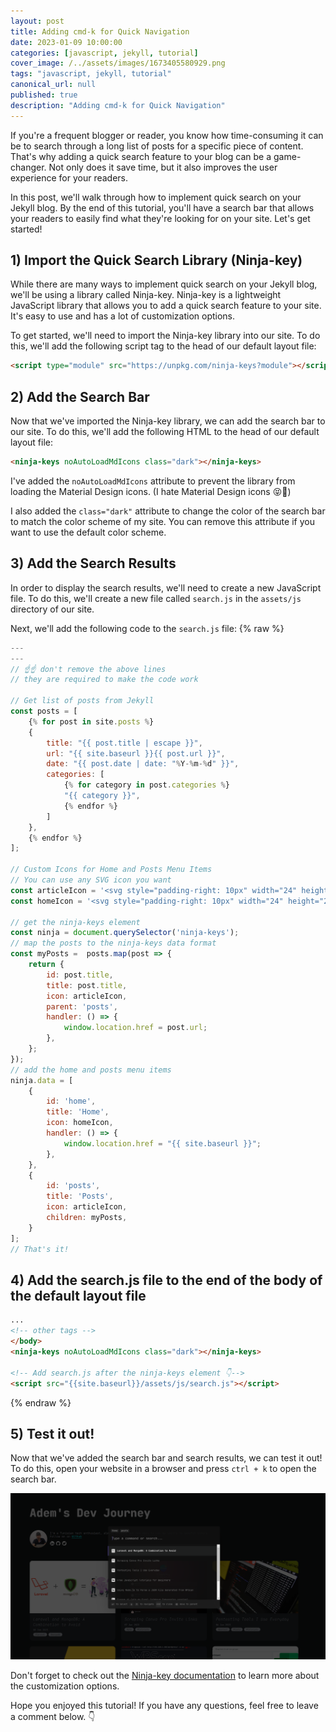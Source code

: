 ```yaml
---
layout: post
title: Adding cmd-k for Quick Navigation
date: 2023-01-09 10:00:00
categories: [javascript, jekyll, tutorial]
cover_image: /../assets/images/1673405580929.png
tags: "javascript, jekyll, tutorial"
canonical_url: null
published: true
description: "Adding cmd-k for Quick Navigation"
---
```


If you're a frequent blogger or reader, you know how time-consuming it can be to search through a long list of posts for a specific piece of content.
That's why adding a quick search feature to your blog can be a game-changer. Not only does it save time, but it also improves the user experience for your readers.

In this post, we'll walk through how to implement quick search on your Jekyll blog. By the end of this tutorial, you'll have a search bar that allows your readers to easily find what they're looking for on your site. Let's get started!

## 1) Import the Quick Search Library (Ninja-key)

While there are many ways to implement quick search on your Jekyll blog, we'll be using a library called Ninja-key. Ninja-key is a lightweight JavaScript library that allows you to add a quick search feature to your site. It's easy to use and has a lot of customization options.

To get started, we'll need to import the Ninja-key library into our site. To do this, we'll add the following script tag to the head of our default layout file:

```html
<script type="module" src="https://unpkg.com/ninja-keys?module"></script>
```

## 2) Add the Search Bar

Now that we've imported the Ninja-key library, we can add the search bar to our site. To do this, we'll add the following HTML to the head of our default layout file:

```html
<ninja-keys noAutoLoadMdIcons class="dark"></ninja-keys>
```

I've added the `noAutoLoadMdIcons` attribute to prevent the library from loading the Material Design icons. (I hate Material Design icons 😝💩)

I also added the `class="dark"` attribute to change the color of the search bar to match the color scheme of my site. You can remove this attribute if you want to use the default color scheme.

## 3) Add the Search Results

In order to display the search results, we'll need to create a new JavaScript file. To do this, we'll create a new file called `search.js` in the `assets/js` directory of our site.

Next, we'll add the following code to the `search.js` file:
{% raw %}

```javascript
---
---
// ☝️☝️ don't remove the above lines
// they are required to make the code work

// Get list of posts from Jekyll
const posts = [
    {% for post in site.posts %}
    {
        title: "{{ post.title | escape }}",
        url: "{{ site.baseurl }}{{ post.url }}",
        date: "{{ post.date | date: "%Y-%m-%d" }}",
        categories: [
            {% for category in post.categories %}
            "{{ category }}",
            {% endfor %}
        ]
    },
    {% endfor %}
];

// Custom Icons for Home and Posts Menu Items
// You can use any SVG icon you want
const articleIcon = '<svg style="padding-right: 10px" width="24" height="24" viewBox="0 0 24 24" xmlns="http://www.w3.org/2000/svg"><path fill="none" d="M0 0h24v24H0z"/><path d="M20 22H4a1 1 0 0 1-1-1V3a1 1 0 0 1 1-1h16a1 1 0 0 1 1 1v18a1 1 0 0 1-1 1zM7 6v4h4V6H7zm0 6v2h10v-2H7zm0 4v2h10v-2H7zm6-9v2h4V7h-4z" fill="#fff"/></svg>';
const homeIcon = '<svg style="padding-right: 10px" width="24" height="24" viewBox="0 0 24 24" fill="none" xmlns="http://www.w3.org/2000/svg"><path d="M13.376 3.47a2.248 2.248 0 0 0-2.752 0l-6.75 5.222A2.254 2.254 0 0 0 3 10.475v8.272A2.251 2.251 0 0 0 5.25 21h3a2.251 2.251 0 0 0 2.25-2.253v-2.252a1.5 1.5 0 1 1 3 0v2.252A2.251 2.251 0 0 0 15.75 21h3A2.251 2.251 0 0 0 21 18.747v-8.272c0-.698-.323-1.356-.874-1.783l-6.75-5.222Z" fill="#fff"/></svg>';

// get the ninja-keys element
const ninja = document.querySelector('ninja-keys');
// map the posts to the ninja-keys data format
const myPosts =  posts.map(post => {
    return {
        id: post.title,
        title: post.title,
        icon: articleIcon,
        parent: 'posts',
        handler: () => {
            window.location.href = post.url;
        },
    };
});
// add the home and posts menu items
ninja.data = [
    {
        id: 'home',
        title: 'Home',
        icon: homeIcon,
        handler: () => {
            window.location.href = "{{ site.baseurl }}";
        },
    },
    {
        id: 'posts',
        title: 'Posts',
        icon: articleIcon,
        children: myPosts,
    }
];
// That's it!
```

## 4) Add the search.js file to the end of the body of the default layout file

```html
...
<!-- other tags -->
</body>
<ninja-keys noAutoLoadMdIcons class="dark"></ninja-keys>

<!-- Add search.js after the ninja-keys element 👇-->
<script src="{{site.baseurl}}/assets/js/search.js"></script>
```

{% endraw %}

## 5) Test it out!

Now that we've added the search bar and search results, we can test it out! To do this, open your website in a browser and press `ctrl + k` to open the search bar.

![](/../assets/images/1673405580956.png)

Don't forget to check out the [Ninja-key documentation](https://github.com/ssleptsov/ninja-keys) to learn more about the customization options.

Hope you enjoyed this tutorial! If you have any questions, feel free to leave a comment below. 👇
